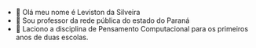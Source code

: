 - 👋 Olá meu nome é Leviston da Silveira
- 👀 Sou professor da rede pública do estado do Paraná
- 🌱 Laciono a disciplina de Pensamento Computacional para os primeiros anos de duas escolas.

<!---
prof-leviston/prof-leviston is a ✨ special ✨ repository because its `README.md` (this file) appears on your GitHub profile.
You can click the Preview link to take a look at your changes.
--->
